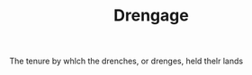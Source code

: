 ---
title: Drengage
letter: D
permalink: "/definitions/bld-drengage.html"
body: The tenure by whlch the drenches, or drenges, held thelr lands
published_at: '2018-07-07'
source: Black's Law Dictionary 2nd Ed (1910)
layout: post
---